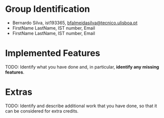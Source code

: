 # Group Identification

 - Bernardo Silva, ist193365, bfalmeidasilva@tecnico.ulisboa.pt
 - FirstName LastName, IST number, Email
 - FirstName LastName, IST number, Email

# Implemented Features
TODO: Identify what you have done and, in particular, **identify any missing features**.

# Extras
TODO: Identify and describe additional work that you have done,
      so that it can be considered for extra credits.
